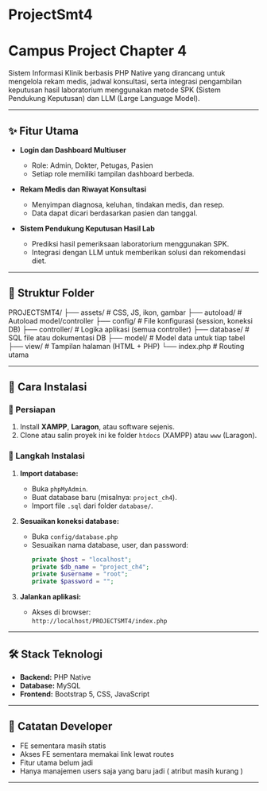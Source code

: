 # ProjectSmt4
# Campus Project Chapter 4

Sistem Informasi Klinik berbasis PHP Native yang dirancang untuk mengelola rekam medis, jadwal konsultasi, serta integrasi pengambilan keputusan hasil laboratorium menggunakan metode SPK (Sistem Pendukung Keputusan) dan LLM (Large Language Model).

---

## ✨ Fitur Utama

- **Login dan Dashboard Multiuser**

  - Role: Admin, Dokter, Petugas, Pasien
  - Setiap role memiliki tampilan dashboard berbeda.

- **Rekam Medis dan Riwayat Konsultasi**

  - Menyimpan diagnosa, keluhan, tindakan medis, dan resep.
  - Data dapat dicari berdasarkan pasien dan tanggal.

- **Sistem Pendukung Keputusan Hasil Lab**
  - Prediksi hasil pemeriksaan laboratorium menggunakan SPK.
  - Integrasi dengan LLM untuk memberikan solusi dan rekomendasi diet.

---

## 🧩 Struktur Folder

PROJECTSMT4/
├── assets/ # CSS, JS, ikon, gambar
├── autoload/ # Autoload model/controller
├── config/ # File konfigurasi (session, koneksi DB)
├── controller/ # Logika aplikasi (semua controller)
├── database/ # SQL file atau dokumentasi DB
├── model/ # Model data untuk tiap tabel
├── view/ # Tampilan halaman (HTML + PHP)
└── index.php # Routing utama

---

## 🚀 Cara Instalasi

### 🔧 Persiapan

1. Install **XAMPP**, **Laragon**, atau software sejenis.
2. Clone atau salin proyek ini ke folder `htdocs` (XAMPP) atau `www` (Laragon).

### 📂 Langkah Instalasi

1. **Import database:**

   - Buka `phpMyAdmin`.
   - Buat database baru (misalnya: `project_ch4`).
   - Import file `.sql` dari folder `database/`.

2. **Sesuaikan koneksi database:**

   - Buka `config/database.php`
   - Sesuaikan nama database, user, dan password:
     ```php
     private $host = "localhost";
     private $db_name = "project_ch4";
     private $username = "root";
     private $password = "";
     ```

3. **Jalankan aplikasi:**
   - Akses di browser:  
     `http://localhost/PROJECTSMT4/index.php`

---

## 🛠 Stack Teknologi

- **Backend:** PHP Native
- **Database:** MySQL
- **Frontend:** Bootstrap 5, CSS, JavaScript

---

## 🧠 Catatan Developer

- FE sementara masih statis
- Akses FE sementara memakai link lewat routes
- Fitur utama belum jadi
- Hanya manajemen users saja yang baru jadi ( atribut masih kurang )

---
